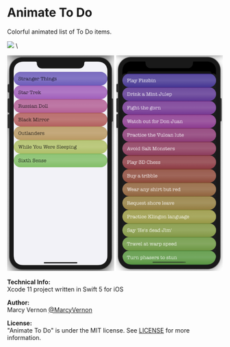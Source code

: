 # Animate To Do
Colorful animated list of To Do items.

<img src="GitHub-Images/AnimatedToDo.gif" width="300"> \

<img src="GitHub-Images/ScreenShots.png" width="600">

**Technical Info:** \
Xcode 11 project written in Swift 5 for iOS

**Author:** \
Marcy Vernon [@MarcyVernon](https://twitter.com/MarcyVernon)

**License:** \
"Animate To Do" is under the MIT license. See [LICENSE](/LICENSE) for more information.

